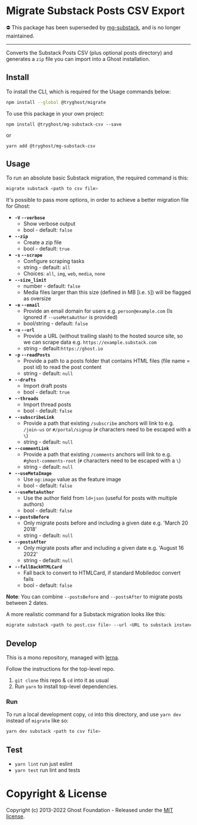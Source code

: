# Migrate Substack Posts CSV Export

⛔️ This package has been superseded by [mg-substack](https://github.com/TryGhost/migrate/tree/main/packages/mg-substack), and is no longer maintained.

---

Converts the Substack Posts CSV (plus optional posts directory) and generates a `zip` file you can import into a Ghost installation.


## Install

To install the CLI, which is required for the Usage commands below:

```sh
npm install --global @tryghost/migrate
```

To use this package in your own project:

`npm install @tryghost/mg-substack-csv --save`

or

`yarn add @tryghost/mg-substack-csv`


## Usage

To run an absolute basic Substack migration, the required command is this:

```sh
migrate substack <path to csv file>
```

It's possible to pass more options, in order to achieve a better migration file for Ghost:

- **`-V` `--verbose`** 
    - Show verbose output
    - bool - default: `false`        
- **`--zip`** 
    - Create a zip file
    - bool - default: `true`            
- **`-s` `--scrape`** 
    - Configure scraping tasks
    - string - default: `all` 
    - Choices: `all`, `img`, `web`, `media`, `none`    
- **`--size_limit`**
    - number - default: `false`
    - Media files larger than this size (defined in MB [i.e. `5`]) will be flagged as oversize     
- **`-e` `--email`** 
    - Provide an email domain for users e.g. `person@example.com` (Is ignored if `--useMetaAuthor` is provided)
    - bool/string - default: `false`            
- **`-u` `--url`** 
    - Provide a URL (without trailing slash) to the hosted source site, so we can scrape data e.g. `https://example.substack.com`
    - string - default:`https://ghost.io` 
- **`-p` `--readPosts`** 
    - Provide a path to a posts folder that contains HTML files (file name = post id) to read the post content
    - string - default: `null`            
- **`--drafts`** 
    - Import draft posts
    - bool - default: `true`       
- **`--threads`** 
    - Import thread posts
    - bool - default: `false`       
- **`--subscribeLink`** 
    - Provide a path that existing `/subscribe` anchors will link to e.g. `/join-us` or `#/portal/signup` (`#` characters need to be escaped with a `\`)
    - string - default: `null`
- **`--commentLink`** 
    - Provide a path that existing `/comments` anchors will link to e.g. `#ghost-comments-root` (`#` characters need to be escaped with a `\`)
    - string - default: `null`
- **`--useMetaImage`** 
    - Use `og:image` value as the feature image
    - bool - default: `false`  
- **`--useMetaAuthor`** 
    - Use the author field from `ld+json` (useful for posts with multiple authors)
    - bool - default: `false`  
- **`--postsBefore`** 
    - Only migrate posts before and including a given date e.g. 'March 20 2018'
    - string - default: `null`
- **`--postsAfter`** 
    - Only migrate posts after and including a given date e.g. 'August 16 2022'
    - string - default: `null`
- **`--fallBackHTMLCard`** 
    - Fall back to convert to HTMLCard, if standard Mobiledoc convert fails
    - bool - default: `false`      

**Note**: You can combine `--postsBefore` and `--postsAfter` to migrate posts between 2 dates.

A more realistic command for a Substack migration looks like this:

```sh
migrate substack <path to post.csv file> --url <URL to substack instance> --readPosts <path to directory containing html files> --subscribeLink \#/portal/signup --useMetaImage true --useMetaAuthor true
```


## Develop

This is a mono repository, managed with [lerna](https://lerna.js.org).

Follow the instructions for the top-level repo.
1. `git clone` this repo & `cd` into it as usual
2. Run `yarn` to install top-level dependencies.


### Run

To run a local development copy, `cd` into this directory, and use `yarn dev` instead of `migrate` like so:

```sh
yarn dev substack <path to csv file>
```


## Test

- `yarn lint` run just eslint
- `yarn test` run lint and tests


# Copyright & License

Copyright (c) 2013-2022 Ghost Foundation - Released under the [MIT license](LICENSE).

